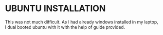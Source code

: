 # UBUNTU INSTALLATION
This was not much difficult. As I had already windows installed in my laptop, I dual booted ubuntu with it with the help of guide provided.
